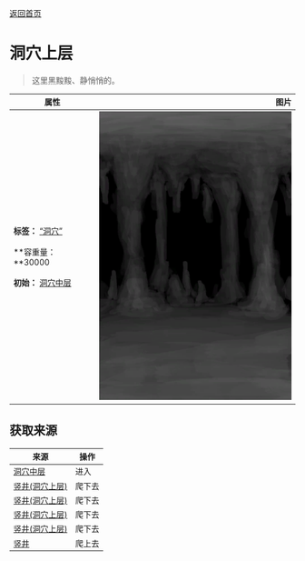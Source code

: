 [返回首页](index.md)  
# 洞穴上层  
> 这里黑黢黢、静悄悄的。  
  
  属性  |   图片   
 ----  |  ----:   
 **标签：**	[“洞穴”](tag_Cave.md)<br><br>**容重量：**30000<br><br>**初始：**	[洞穴中层](MidChamber.md)  |  ![](Sprite/CaveChamber.png)   
  
## 获取来源  
来源  |  操作  
----  |  ----  
[洞穴中层](DarkChamberCaveExit.md)  |  进入  
[竖井(洞穴上层)](ShaftHighChamberToMidChamber.md)  |  爬下去  
[竖井(洞穴上层)](ShaftHighChamberToMidChamber.md)  |  爬下去  
[竖井(洞穴上层)](ShaftHighChamberToMidChamber.md)  |  爬下去  
[竖井(洞穴上层)](ShaftHighChamberToMidChamber.md)  |  爬下去  
[竖井](ShaftLowChamberToMidChamber.md)  |  爬上去  
